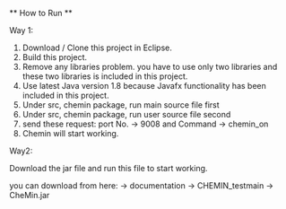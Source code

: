** How to Run **

Way 1:

1. Download / Clone this project in Eclipse.
2. Build this project.
3. Remove any libraries problem. you have to use only two libraries and these two libraries is included in this project.
4. Use latest Java version 1.8 because Javafx functionality has been included in this project.
5. Under src, chemin package, run main source file first
6. Under src, chemin package, run user source file second
7. send these request: port No. -> 9008 and Command -> chemin_on   
8. Chemin will start working.


Way2: 

Download the jar file and run this file to start working.

you can download from here:
 -> documentation
 -> CHEMIN_testmain
 -> CheMin.jar
